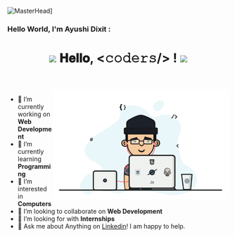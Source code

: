 ![MasterHead](https://1.bp.blogspot.com/-7A4WynwLsMw/XbBpCXG8fHI/AAAAAAAAMt4/uOa1bpLskYgrwGbllhSu2SDj_Mig8SXJQCLcBGAsYHQ/s1600/2000_600px.gif)]
### Hello World, I'm Ayushi Dixit :

<h1 align="center">
  <a target="_blank">
    <img src="https://www.google.com/url?sa=i&url=https%3A%2F%2Ftenor.com%2Fsearch%2Fprograming-gifs&psig=AOvVaw3W7HlxtTa1uw6WCSgUQute&ust=1651864458859000&source=images&cd=vfe&ved=2ahUKEwjo6MjjiMn3AhUik9gFHTo4AJAQr4kDegUIARDLAg" width="24px" style="max-width:100%;">
  </a>
  𝐇𝐞𝐥𝐥𝐨, &lt;𝚌𝚘𝚍𝚎𝚛𝚜/&gt; !
  <a target="_blank">
    <img src="https://www.google.com/url?sa=i&url=https%3A%2F%2Ftenor.com%2Fsearch%2Fprograming-gifs&psig=AOvVaw3W7HlxtTa1uw6WCSgUQute&ust=1651864458859000&source=images&cd=vfe&ved=2ahUKEwjo6MjjiMn3AhUik9gFHTo4AJAQr4kDegUIARDLAg" width="40px" />
    
  </a>
</h1>

<br/>
<br/>
<a target="_blank">
  <img align="right" height="250" width="400" alt="GIF" src="https://github.com/Angryl/GitHub-tutorials/blob/main/gif/image.gif">
</a>

- 🔭 I’m currently working on **Web Development**
- 🌱 I’m currently learning **Programming**
- 👀 I’m interested in **Computers**
- 👯 I’m looking to collaborate on **Web Development**
- 🤔 I’m looking for with **Internships**
- 💬 Ask me about Anything on [Linkedin](https://www.linkedin.com/in/ayushidixit888/)! I am happy to help.


